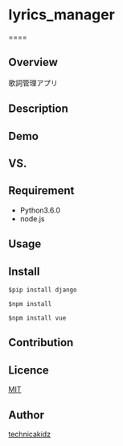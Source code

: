 # lyrics_manager
====

## Overview
歌詞管理アプリ

## Description

## Demo

## VS. 

## Requirement
- Python3.6.0
- node.js

## Usage

## Install

```
$pip install django
```

```
$npm install
```

```
$npm install vue
```

## Contribution

## Licence

[MIT](https://github.com/tcnksm/tool/blob/master/LICENCE)

## Author

[technicakidz](https://github.com/technicakidz)
